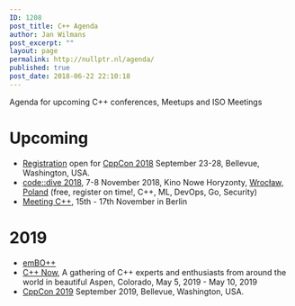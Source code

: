 ```yaml
---
ID: 1208
post_title: C++ Agenda
author: Jan Wilmans
post_excerpt: ""
layout: page
permalink: http://nullptr.nl/agenda/
published: true
post_date: 2018-06-22 22:10:18
---
```

Agenda for upcoming C++ conferences, Meetups and ISO Meetings

# Upcoming

*   [Registration][1] open for [CppCon 2018][2] September 23-28, Bellevue, Washington, USA.
*   [code::dive 2018][3], 7-8 November 2018, Kino Nowe Horyzonty, [Wrocław, Poland][4] (free, register on time!, C++, ML, DevOps, Go, Security)
*   [Meeting C++][5], 15th - 17th November in Berlin

# 2019

*   [emBO++][6]
*   [C++ Now][7], A gathering of C++ experts and enthusiasts from around the world in beautiful Aspen, Colorado, May 5, 2019 - May 10, 2019
*   [CppCon 2019][2] September 2019, Bellevue, Washington, USA.

 [1]: https://www.eventbrite.com/e/cppcon-2018-registration-38781666007
 [2]: https://cppcon.org/
 [3]: http://codedive.pl/
 [4]: https://www.google.nl/maps/place/Wroc%C5%82aw,+Poland/data=!4m2!3m1!1s0x470fe9c2d4b58abf:0xb70956aec205e0f5?sa=X&ved=0ahUKEwib2cvFgOjbAhUM16QKHaBIDeEQ8gEI0wEwEQ
 [5]: http://meetingcpp.com/
 [6]: https://www.embo.io/
 [7]: http://cppnow.org/
